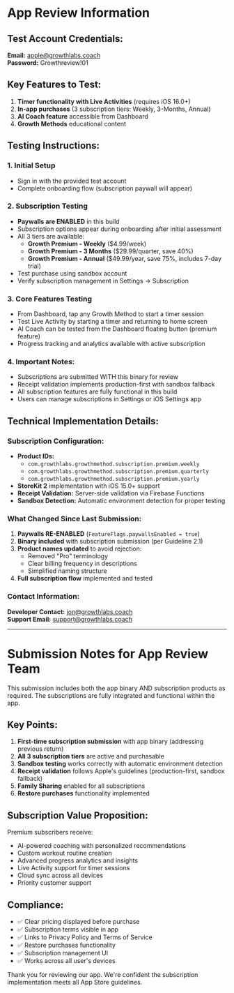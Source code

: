 # App Review Information

## Test Account Credentials:
**Email:** apple@growthlabs.coach  
**Password:** Growthreview!01

## Key Features to Test:
1. **Timer functionality with Live Activities** (requires iOS 16.0+)
2. **In-app purchases** (3 subscription tiers: Weekly, 3-Months, Annual)
3. **AI Coach feature** accessible from Dashboard
4. **Growth Methods** educational content

## Testing Instructions:

### 1. Initial Setup
- Sign in with the provided test account
- Complete onboarding flow (subscription paywall will appear)

### 2. Subscription Testing
- **Paywalls are ENABLED** in this build
- Subscription options appear during onboarding after initial assessment
- All 3 tiers are available:
  - **Growth Premium - Weekly** ($4.99/week)
  - **Growth Premium - 3 Months** ($29.99/quarter, save 40%)
  - **Growth Premium - Annual** ($49.99/year, save 75%, includes 7-day trial)
- Test purchase using sandbox account
- Verify subscription management in Settings → Subscription

### 3. Core Features Testing
- From Dashboard, tap any Growth Method to start a timer session
- Test Live Activity by starting a timer and returning to home screen
- AI Coach can be tested from the Dashboard floating button (premium feature)
- Progress tracking and analytics available with active subscription

### 4. Important Notes:
- Subscriptions are submitted WITH this binary for review
- Receipt validation implements production-first with sandbox fallback
- All subscription features are fully functional in this build
- Users can manage subscriptions in Settings or iOS Settings app

## Technical Implementation Details:

### Subscription Configuration:
- **Product IDs:** 
  - `com.growthlabs.growthmethod.subscription.premium.weekly`
  - `com.growthlabs.growthmethod.subscription.premium.quarterly`
  - `com.growthlabs.growthmethod.subscription.premium.yearly`
- **StoreKit 2** implementation with iOS 15.0+ support
- **Receipt Validation:** Server-side validation via Firebase Functions
- **Sandbox Detection:** Automatic environment detection for proper testing

### What Changed Since Last Submission:
1. **Paywalls RE-ENABLED** (`FeatureFlags.paywallsEnabled = true`)
2. **Binary included** with subscription submission (per Guideline 2.1)
3. **Product names updated** to avoid rejection:
   - Removed "Pro" terminology
   - Clear billing frequency in descriptions
   - Simplified naming structure
4. **Full subscription flow** implemented and tested

### Contact Information:
**Developer Contact:** jon@growthlabs.coach  
**Support Email:** support@growthlabs.coach

---

# Submission Notes for App Review Team

This submission includes both the app binary AND subscription products as required. The subscriptions are fully integrated and functional within the app.

## Key Points:
1. **First-time subscription submission** with app binary (addressing previous return)
2. **All 3 subscription tiers** are active and purchasable
3. **Sandbox testing** works correctly with automatic environment detection
4. **Receipt validation** follows Apple's guidelines (production-first, sandbox fallback)
5. **Family Sharing** enabled for all subscriptions
6. **Restore purchases** functionality implemented

## Subscription Value Proposition:
Premium subscribers receive:
- AI-powered coaching with personalized recommendations
- Custom workout routine creation
- Advanced progress analytics and insights
- Live Activity support for timer sessions
- Cloud sync across all devices
- Priority customer support

## Compliance:
- ✅ Clear pricing displayed before purchase
- ✅ Subscription terms visible in app
- ✅ Links to Privacy Policy and Terms of Service
- ✅ Restore purchases functionality
- ✅ Subscription management UI
- ✅ Works across all user's devices

Thank you for reviewing our app. We're confident the subscription implementation meets all App Store guidelines.